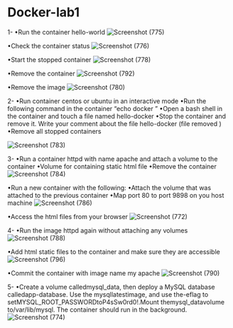 # Docker-lab1
1-
•Run the container hello-world
![Screenshot (775)](https://user-images.githubusercontent.com/93229250/228752560-36a1b365-da07-4904-9828-71d2cb1e7470.png)

•Check the container status
![Screenshot (776)](https://user-images.githubusercontent.com/93229250/228752602-cca8d399-1b49-4860-83e8-eeef5dc00483.png)

•Start the stopped container
![Screenshot (778)](https://user-images.githubusercontent.com/93229250/228752708-af899f5f-9595-4349-b727-7d9a5da6b0e0.png)

•Remove the container
![Screenshot (792)](https://user-images.githubusercontent.com/93229250/228754794-a6a4462f-5916-46d5-aae9-bba5ade1b98c.png)

•Remove the image
![Screenshot (780)](https://user-images.githubusercontent.com/93229250/228752879-0b8f53ff-6e7a-425b-b464-4657956bb03e.png)

2-
•Run container centos or ubuntu in an interactive mode
•Run the following command in the container “echo docker ”
•Open a bash shell in the container and touch a file named hello-docker
•Stop the container and remove it. Write your comment about the file hello-docker (file removed )
•Remove all stopped containers

![Screenshot (783)](https://user-images.githubusercontent.com/93229250/228753051-18f08e1d-5ac7-442b-8631-1e5a7b010785.png)

3-
•Run a container httpd with name apache and attach a volume to the container
•Volume for containing  static  html file
•Remove the container
![Screenshot (784)](https://user-images.githubusercontent.com/93229250/228753178-f04b3a57-23ef-4b70-b625-36f7829b71d0.png)

•Run a new container with the following:
•Attach  the volume  that  was attached  to the previous  container
•Map  port 80 to port  9898  on you host machine
![Screenshot (786)](https://user-images.githubusercontent.com/93229250/228753242-2ff83dd7-4ee4-493c-ac1c-e96bf9e27282.png)

•Access the html  files from your browser
![Screenshot (772)](https://user-images.githubusercontent.com/93229250/228753275-572c6df6-7f5e-491c-ba8f-11f33601f620.png)

4-
•Run the image httpd again without attaching any volumes
![Screenshot (788)](https://user-images.githubusercontent.com/93229250/228753401-d8547432-e5db-458c-b260-ca48222de5c7.png)

•Add html static files to the container and make sure they are accessible
![Screenshot (796)](https://user-images.githubusercontent.com/93229250/228860205-c30c3e59-251e-46f8-b11e-630bd12bc1c3.png)

•Commit the container with image name my apache
![Screenshot (790)](https://user-images.githubusercontent.com/93229250/228754132-51358f9a-2481-47a0-9992-3a0bc96fc870.png)

5-
•Create a volume calledmysql_data, then deploy a MySQL database calledapp-database. Use the mysqllatestimage, and use the-eflag to setMYSQL_ROOT_PASSWORDtoP4sSw0rd0!.Mount themysql_datavolume to/var/lib/mysql. The container should run in the background.
![Screenshot (774)](https://user-images.githubusercontent.com/93229250/228752478-b8a295c6-4d86-4ecb-bec5-bbfceb910f23.png)
